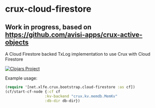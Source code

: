 # crux-cloud-firestore

## Work in progress, based on https://github.com/avisi-apps/crux-active-objects

A Cloud Firestore backed TxLog implementation to use Crux with Cloud Firestore

[![Clojars Project](https://img.shields.io/clojars/v/xlfe/crux-cloud-firestore.svg)](https://clojars.org/xlfe/crux-cloud-firestoreobjects)

Example usage:

```clojure
(require '[net.xlfe.crux.bootstrap.cloud-firestore :as cf])
(cf/start-cf-node {:cf cf
                  :kv-backend "crux.kv.memdb.MemKv"
                  :db-dir db-dir})
```
